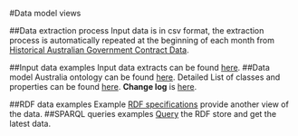 #Data model views

##Data extraction process
Input data is in csv format, the extraction process is automatically repeated at the beginning of each month from [Historical Australian Government Contract Data](http://data.gov.au/dataset/historical-australian-government-contract-data).

##Input data examples
Input data extracts can be found [here](https://github.com/LinkedEcon/LinkedEconomyOntology-ELOD/blob/master/Australia/Input%20Data%20Example.md).
##Data model
Australia ontology can be found [here](https://github.com/LinkedEcon/LinkedEconomyOntology-ELOD/blob/master/Australia/australia_ontology.owl). 
Detailed List of classes and properties can be found [here](https://docs.google.com/spreadsheets/d/1xMiTAk7mXhGPnSU4-qspiYaN15ur4v3J0lU8qYODtzk/edit#gid=481927591).
**Change log** is [here](https://github.com/LinkedEcon/LinkedEconomyOntology-ELOD/blob/master/Australia/CHANGELOG.md).

##RDF data examples
Example [RDF specifications](https://github.com/LinkedEcon/LinkedEconomyOntology-ELOD/blob/master/Australia/Rdf%20Data%20Example.md) provide another view of the data.
##SPARQL queries examples
[Query](https://github.com/LinkedEcon/LinkedEconomyOntology-ELOD/blob/master/Australia/Sparql%20Query%20Examples.md) the RDF store and get the latest data.
